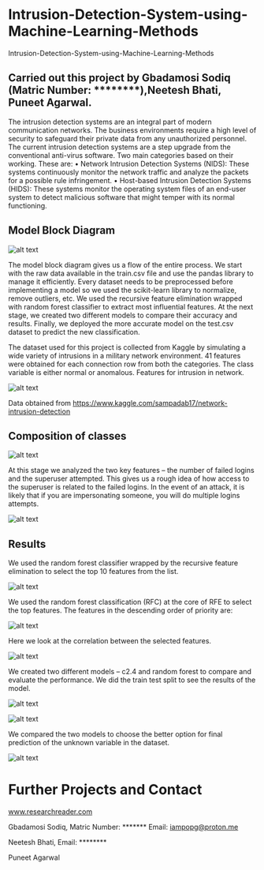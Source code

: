 # Intrusion-Detection-System-using-Machine-Learning-Methods
Intrusion-Detection-System-using-Machine-Learning-Methods
## Carried out this project by Gbadamosi Sodiq (Matric Number: ********),Neetesh Bhati, Puneet Agarwal.

The intrusion detection systems are an integral part of modern communication networks. The business environments require a high level of security to safeguard their private data from any unauthorized personnel. The current intrusion detection systems are a step upgrade from the conventional anti-virus software.
Two main categories based on their working. These are:
    • Network Intrusion Detection Systems (NIDS): These systems continuously monitor the network traffic and analyze the packets for a possible rule infringement.
    • Host-based Intrusion Detection Systems (HIDS): These systems monitor the operating system files of an end-user system to detect malicious software that might temper with its normal functioning. 
  
## Model Block Diagram
![alt text](https://github.com/siddhaling/Intrusion-Detection-System-using-Machine-Learning-Methods/blob/main/images/1.jpg)

The model block diagram gives us a flow of the entire process. We start with the raw data available in the train.csv file and use the pandas library to manage it efficiently. Every dataset needs to be preprocessed before implementing a model so we used the scikit-learn library to normalize, remove outliers, etc. We used the recursive feature elimination wrapped with random forest classifier to extract most influential features. At the next stage, we created two different models to compare their accuracy and results. Finally, we deployed the more accurate model on the test.csv dataset to predict the new classification.

The dataset used for this project is collected from Kaggle by simulating a wide variety of intrusions in a military network environment. 41 features were obtained for each connection row from both the categories. The class variable is either normal or anomalous. Features for intrusion in network.

![alt text](https://github.com/siddhaling/Intrusion-Detection-System-using-Machine-Learning-Methods/blob/main/images/2.jpg)

Data obtained from https://www.kaggle.com/sampadab17/network-intrusion-detection

## Composition of classes

![alt text](https://github.com/siddhaling/Intrusion-Detection-System-using-Machine-Learning-Methods/blob/main/images/3.jpg)

At this stage we analyzed the two key features – the number of failed logins and the superuser attempted. This gives us a rough idea of how access to the superuser is related to the failed logins. In the event of an attack, it is likely that if you are impersonating someone, you will do multiple logins attempts.

![alt text](https://github.com/siddhaling/Intrusion-Detection-System-using-Machine-Learning-Methods/blob/main/images/4.jpg)

## Results

We used the random forest classifier wrapped by the recursive feature elimination to select the top 10 features from the list.

![alt text](https://github.com/siddhaling/Intrusion-Detection-System-using-Machine-Learning-Methods/blob/main/images/5.jpg)

We used the random forest classification (RFC) at the core of RFE to select the top features. The features in the descending order of priority are: 

![alt text](https://github.com/siddhaling/Intrusion-Detection-System-using-Machine-Learning-Methods/blob/main/images/6.jpg)

Here we look at the correlation between the selected features. 

![alt text](https://github.com/siddhaling/Intrusion-Detection-System-using-Machine-Learning-Methods/blob/main/images/7.jpg)

We created two different models – c2.4 and random forest to compare and evaluate the performance. We did the train test split to see the results of the model. 

![alt text](https://github.com/siddhaling/Intrusion-Detection-System-using-Machine-Learning-Methods/blob/main/images/8.jpg)

![alt text](https://github.com/siddhaling/Intrusion-Detection-System-using-Machine-Learning-Methods/blob/main/images/9.jpg)

We compared the two models to choose the better option for final prediction of the unknown variable in the dataset.

![alt text](https://github.com/siddhaling/Intrusion-Detection-System-using-Machine-Learning-Methods/blob/main/images/10.jpg)


# Further Projects and Contact
www.researchreader.com

Gbadamosi Sodiq,
Matric Number: *******
Email: iampopg@proton.me

Neetesh Bhati,
Email: ********

Puneet Agarwal
